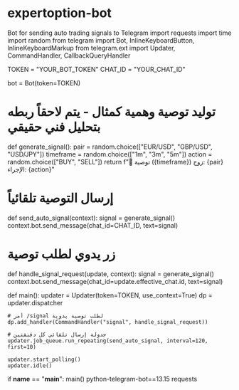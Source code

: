 # expertoption-bot
Bot for sending auto trading signals to Telegram
import requests
import time
import random
from telegram import Bot, InlineKeyboardButton, InlineKeyboardMarkup
from telegram.ext import Updater, CommandHandler, CallbackQueryHandler

TOKEN = "YOUR_BOT_TOKEN"
CHAT_ID = "YOUR_CHAT_ID"

bot = Bot(token=TOKEN)

# توليد توصية وهمية كمثال - يتم لاحقاً ربطه بتحليل فني حقيقي
def generate_signal():
    pair = random.choice(["EUR/USD", "GBP/USD", "USD/JPY"])
    timeframe = random.choice(["1m", "3m", "5m"])
    action = random.choice(["BUY", "SELL"])
    return f"🔔 توصية ({timeframe})
زوج: {pair}
الإجراء: {action}"

# إرسال التوصية تلقائياً
def send_auto_signal(context):
    signal = generate_signal()
    context.bot.send_message(chat_id=CHAT_ID, text=signal)

# زر يدوي لطلب توصية
def handle_signal_request(update, context):
    signal = generate_signal()
    context.bot.send_message(chat_id=update.effective_chat.id, text=signal)

def main():
    updater = Updater(token=TOKEN, use_context=True)
    dp = updater.dispatcher

    # أمر /signal لطلب توصية يدوية
    dp.add_handler(CommandHandler("signal", handle_signal_request))

    # جدولة إرسال تلقائي كل دقيقتين
    updater.job_queue.run_repeating(send_auto_signal, interval=120, first=10)

    updater.start_polling()
    updater.idle()

if __name__ == "__main__":
    main()
    python-telegram-bot==13.15
requests
